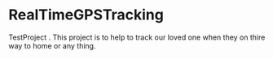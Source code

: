 # RealTimeGPSTracking
TestProject . This project is to help to track our loved one  when they on thire way to home or any thing.